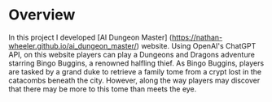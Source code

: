 # Overview
In this project I developed [AI Dungeon Master] (https://nathan-wheeler.github.io/ai_dungeon_master/) website. Using OpenAI's ChatGPT API, on this website players can play a Dungeons and Dragons adventure starring Bingo Buggins, a renowned halfling thief. As Bingo Buggins, players are tasked by a grand duke to retrieve a family tome from a crypt lost in the catacombs beneath the city. However, along the way players may discover that there may be more to this tome than meets the eye. 
